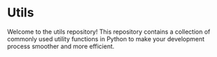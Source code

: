 # Utils

Welcome to the utils repository! This repository contains a collection of commonly used utility functions in Python to make your development process smoother and more efficient.
